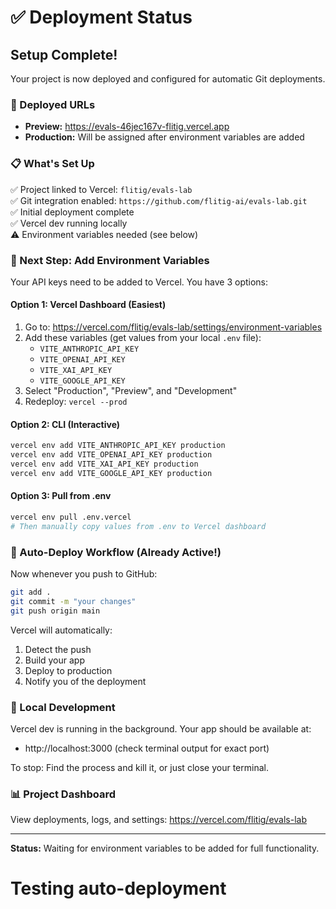 # ✅ Deployment Status

## Setup Complete!

Your project is now deployed and configured for automatic Git deployments.

### 🚀 Deployed URLs
- **Preview:** https://evals-46jec167v-flitig.vercel.app
- **Production:** Will be assigned after environment variables are added

### 📋 What's Set Up

✅ Project linked to Vercel: `flitig/evals-lab`  
✅ Git integration enabled: `https://github.com/flitig-ai/evals-lab.git`  
✅ Initial deployment complete  
✅ Vercel dev running locally  
⚠️ Environment variables needed (see below)

### 🔑 Next Step: Add Environment Variables

Your API keys need to be added to Vercel. You have 3 options:

#### Option 1: Vercel Dashboard (Easiest)
1. Go to: https://vercel.com/flitig/evals-lab/settings/environment-variables
2. Add these variables (get values from your local `.env` file):
   - `VITE_ANTHROPIC_API_KEY`
   - `VITE_OPENAI_API_KEY`
   - `VITE_XAI_API_KEY`
   - `VITE_GOOGLE_API_KEY`
3. Select "Production", "Preview", and "Development"
4. Redeploy: `vercel --prod`

#### Option 2: CLI (Interactive)
```bash
vercel env add VITE_ANTHROPIC_API_KEY production
vercel env add VITE_OPENAI_API_KEY production
vercel env add VITE_XAI_API_KEY production
vercel env add VITE_GOOGLE_API_KEY production
```

#### Option 3: Pull from .env
```bash
vercel env pull .env.vercel
# Then manually copy values from .env to Vercel dashboard
```

### 🔄 Auto-Deploy Workflow (Already Active!)

Now whenever you push to GitHub:

```bash
git add .
git commit -m "your changes"
git push origin main
```

Vercel will automatically:
1. Detect the push
2. Build your app
3. Deploy to production
4. Notify you of the deployment

### 🧪 Local Development

Vercel dev is running in the background. Your app should be available at:
- http://localhost:3000 (check terminal output for exact port)

To stop: Find the process and kill it, or just close your terminal.

### 📊 Project Dashboard

View deployments, logs, and settings:
https://vercel.com/flitig/evals-lab

---

**Status:** Waiting for environment variables to be added for full functionality.
# Testing auto-deployment

